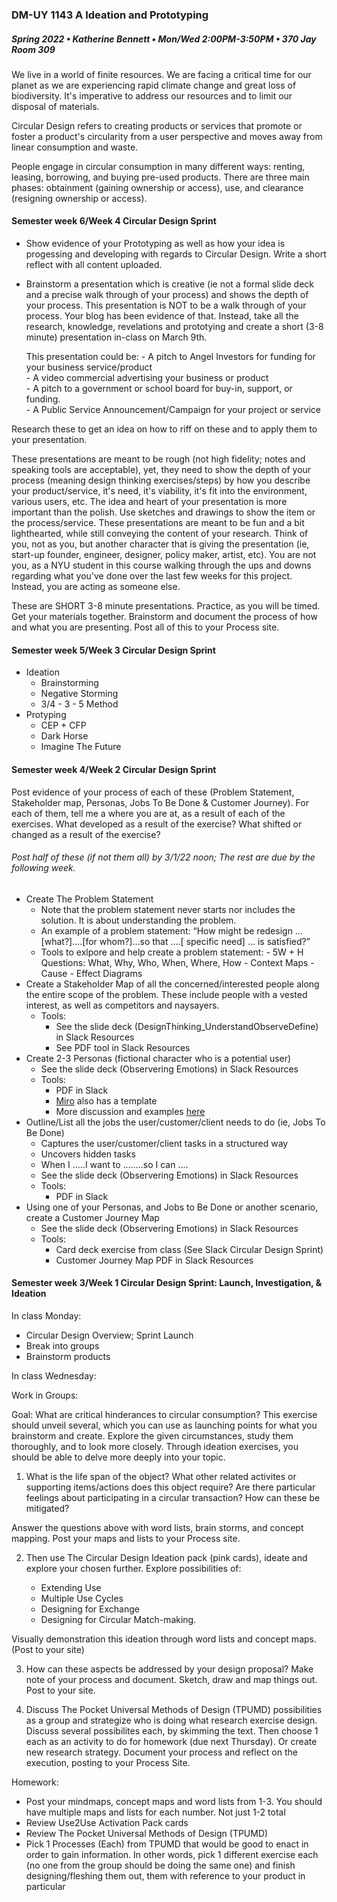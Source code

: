 ### DM-UY 1143 A Ideation and Prototyping
##### Spring 2022 • Katherine Bennett • Mon/Wed 2:00PM-3:50PM • 370 Jay Room 309


We live in a world of finite resources. We are facing a critical time for our planet as we are experiencing rapid climate change and great loss of biodiversity. It's imperative to address our resources and to limit our disposal of materials.

Circular Design refers to creating products or services that promote or foster a product's circularity from a user perspective and moves away from linear consumption and waste.

People engage in circular consumption in many different ways: renting, leasing, borrowing, and buying pre-used products. There are three main phases: obtainment (gaining ownership or access), use, and clearance (resigning ownership or access).


#### Semester week 6/Week 4 Circular Design Sprint

- Show evidence of your Prototyping as well as how your idea is progessing and developing with regards to Circular Design. Write a short reflect with all content uploaded.

- Brainstorm a presentation which is creative (ie not a formal slide deck and a precise walk through of your process) and shows the depth of your process. This presentation is NOT to be a walk through of your process. Your blog has been evidence of that. Instead, take all the research, knowledge, revelations and prototying and create a short (3-8 minute) presentation in-class on March 9th. 

	This presentation could be:
		- A pitch to Angel Investors for funding for your business service/product <br>
		- A video commercial advertising your business or product <br>
		- A pitch to a government or school board for buy-in, support, or funding. <br>
		- A Public Service Announcement/Campaign for your project or service <br>

Research these to get an idea on how to riff on these and to apply them to your presentation.

These presentations are meant to be rough (not high fidelity; notes and speaking tools are acceptable), yet, they need to show the depth of your process (meaning design thinking exercises/steps) by how you describe your product/service, it's need, it's viability, it's fit into the environment, various users, etc. The idea and heart of your presentation is more important than the polish. Use sketches and drawings to show the item or the process/service. These presentations are meant to be fun and a bit lighthearted, while still conveying the content of your research. Think of you, not as you, but another character that is giving the presentation (ie, start-up founder, engineer, designer, policy maker, artist, etc). You are not you, as a NYU student in this course walking through the ups and downs regarding what you've done over the last few weeks for this project. Instead, you are acting as someone else.

These are SHORT 3-8 minute presentations. Practice, as you will be timed. Get your materials together. Brainstorm and document the process of how and what you are presenting. Post all of this to your Process site.


#### Semester week 5/Week 3 Circular Design Sprint

- Ideation
	- Brainstorming
	- Negative Storming
	- 3/4 - 3 - 5 Method
- Protyping
	- CEP + CFP
	- Dark Horse
	- Imagine The Future

#### Semester week 4/Week 2 Circular Design Sprint


Post evidence of your process of each of these (Problem Statement, Stakeholder map, Personas, Jobs To Be Done & Customer Journey). For each of them, tell me a where you are at, as a result of each of the exercises. What developed as a result of the exercise? What shifted or changed as a result of the exercise?

###### Post half of these (if not them all) by 3/1/22 noon; The rest are due by the following week.

- Create The Problem Statement
	- Note that the problem statement never starts nor includes the solution. It is about understanding the problem.
	- An example of a problem statement: “How might be redesign …[what?]….[for whom?]…so that ….[ specific need] … is satisfied?”
	- Tools to exlpore and help create a problem statement:
			- 5W + H Questions: What, Why, Who, When, Where, How
			- Context Maps
			- Cause - Effect Diagrams
- Create a Stakeholder Map of all the concerned/interested people along the entire scope of the problem. These include people with a vested interest, as well as competitors and naysayers.
	- Tools:
		- See the slide deck (DesignThinking_UnderstandObserveDefine) in Slack Resources
		- See PDF tool in Slack Resources
- Create 2-3 Personas (fictional character who is a potential user)
	- See the slide deck (Observering Emotions) in Slack Resources
	- Tools:
		- PDF in Slack
		- [Miro](https://miro.com/) also has a template
		- More discussion and examples [here](https://github.com/IDMNYU/IdeationPrototypingSpring2022_Bennett/blob/main/Personas.md)
- Outline/List all the jobs the user/customer/client needs to do (ie, Jobs To Be Done)
	- Captures the user/customer/client tasks in a structured way
	- Uncovers hidden tasks
	- When I .....I want to ........so I can ....
	- See the slide deck (Observering Emotions) in Slack Resources
	- Tools:
		- PDF in Slack
- Using one of your Personas, and Jobs to Be Done or another scenario, create a Customer Journey Map
	- See the slide deck (Observering Emotions) in Slack Resources
	- Tools:
		- Card deck exercise from class (See Slack Circular Design Sprint)
		- Customer Journey Map PDF in Slack Resources




#### Semester week 3/Week 1 Circular Design Sprint: Launch, Investigation, & Ideation

In class Monday:
- Circular Design Overview; Sprint Launch
- Break into groups
- Brainstorm products

In class Wednesday:

Work in Groups:

Goal: What are critical hinderances to circular consumption? This exercise should unveil several, which you can use as launching points for what you brainstorm and create. Explore the given circumstances, study them thoroughly, and to look more closely. Through ideation exercises, you should be able to delve more deeply into your topic.



1. What is the life span of the object? What other related activites or supporting items/actions does this object require? Are there particular feelings about participating in a circular transaction? How can these be mitigated?

Answer the questions above with word lists, brain storms, and concept mapping. Post your maps and lists to your Process site.

2. Then use The Circular Design Ideation pack (pink cards), ideate and explore your chosen further. Explore possibilities of:

	- Extending Use
	- Multiple Use Cycles
	- Designing for Exchange
	- Designing for Circular Match-making. 

Visually demonstration this ideation through word lists and concept maps. (Post to your site)

3. How can these aspects be addressed by your design proposal? Make note of your process and document. Sketch, draw and map things out. Post to your site.


4. Discuss The Pocket Universal Methods of Design (TPUMD) possibilities as a group and strategize who is doing what research exercise design. Discuss several possibilites each, by skimming the text. Then choose 1 each as an activity to do for homework (due next Thursday). Or create new research strategy. Document your process and reflect on the execution, posting to your Process Site. 

Homework:
- Post your mindmaps, concept maps and word lists from 1-3. You should have multiple maps and lists for each number. Not just 1-2 total
- Review Use2Use Activation Pack cards
- Review The Pocket Universal Methods of Design (TPUMD)
- Pick 1 Processes (Each) from TPUMD that would be good to enact in order to gain information. In other words, pick 1 different exercise each (no one from the group should be doing the same one) and finish designing/fleshing them out, them with reference to your product in particular